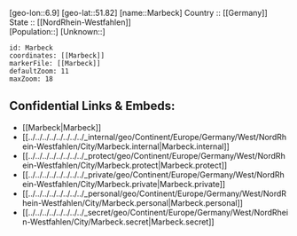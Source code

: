 ﻿---
location: [51.82,6.9] 
mapzoom: [7,12] 
mapmarker: city 
type: City
tags:
- geo/City


SpocWebEntityId: 32269
isDeleted: false
confidential: public

---
[geo-lon::6.9] 
[geo-lat::51.82] 
[name::Marbeck] 
Country :: [[Germany]]  
State :: [[NordRhein-Westfahlen]]  
[Population::] 
[Unknown::] 


```leaflet
id: Marbeck
coordinates: [[Marbeck]] 
markerFile: [[Marbeck]] 
defaultZoom: 11 
maxZoom: 18
```


## Confidential Links & Embeds: 
- [[Marbeck|Marbeck]]  
- [[../../../../../../../../_internal/geo/Continent/Europe/Germany/West/NordRhein-Westfahlen/City/Marbeck.internal|Marbeck.internal]] 
- [[../../../../../../../../_protect/geo/Continent/Europe/Germany/West/NordRhein-Westfahlen/City/Marbeck.protect|Marbeck.protect]] 
- [[../../../../../../../../_private/geo/Continent/Europe/Germany/West/NordRhein-Westfahlen/City/Marbeck.private|Marbeck.private]] 
- [[../../../../../../../../_personal/geo/Continent/Europe/Germany/West/NordRhein-Westfahlen/City/Marbeck.personal|Marbeck.personal]] 
- [[../../../../../../../../_secret/geo/Continent/Europe/Germany/West/NordRhein-Westfahlen/City/Marbeck.secret|Marbeck.secret]] 

